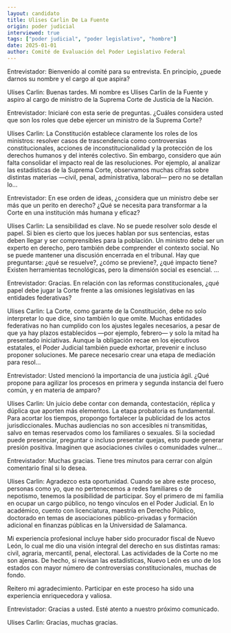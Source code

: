 ```yaml
---
layout: candidato
title: Ulises Carlin De La Fuente
origin: poder judicial
interviewed: true
tags: ["poder judicial", "poder legislativo", "hombre"]
date: 2025-01-01
author: Comité de Evaluación del Poder Legislativo Federal
---
```


Entrevistador: Bienvenido al comité para su entrevista. En principio, ¿puede darnos su nombre y el cargo al que aspira?

Ulises Carlin: Buenas tardes. Mi nombre es Ulises Carlin de la Fuente y aspiro al cargo de ministro de la Suprema Corte de Justicia de la Nación.

Entrevistador: Iniciaré con esta serie de preguntas. ¿Cuáles considera usted que son los roles que debe ejercer un ministro de la Suprema Corte?

Ulises Carlin: La Constitución establece claramente los roles de los ministros: resolver casos de trascendencia como controversias constitucionales, acciones de inconstitucionalidad y la protección de los derechos humanos y del interés colectivo. Sin embargo, considero que aún falta consolidar el impacto real de las resoluciones. Por ejemplo, al analizar las estadísticas de la Suprema Corte, observamos muchas cifras sobre distintas materias —civil, penal, administrativa, laboral— pero no se detallan lo…

Entrevistador: En ese orden de ideas, ¿considera que un ministro debe ser más que un perito en derecho? ¿Qué se necesita para transformar a la Corte en una institución más humana y eficaz?

Ulises Carlin: La sensibilidad es clave. No se puede resolver solo desde el papel. Si bien es cierto que los jueces hablan por sus sentencias, estas deben llegar y ser comprensibles para la población. Un ministro debe ser un experto en derecho, pero también debe comprender el contexto social. No se puede mantener una discusión encerrada en el tribunal. Hay que preguntarse: ¿qué se resuelve?, ¿cómo se previene?, ¿qué impacto tiene? Existen herramientas tecnológicas, pero la dimensión social es esencial. …

Entrevistador: Gracias. En relación con las reformas constitucionales, ¿qué papel debe jugar la Corte frente a las omisiones legislativas en las entidades federativas?

Ulises Carlin: La Corte, como garante de la Constitución, debe no solo interpretar lo que dice, sino también lo que omite. Muchas entidades federativas no han cumplido con los ajustes legales necesarios, a pesar de que ya hay plazos establecidos —por ejemplo, febrero— y solo la mitad ha presentado iniciativas. Aunque la obligación recae en los ejecutivos estatales, el Poder Judicial también puede exhortar, prevenir e incluso proponer soluciones. Me parece necesario crear una etapa de mediación para resol…

Entrevistador: Usted mencionó la importancia de una justicia ágil. ¿Qué propone para agilizar los procesos en primera y segunda instancia del fuero común, y en materia de amparo?

Ulises Carlin: Un juicio debe contar con demanda, contestación, réplica y dúplica que aporten más elementos. La etapa probatoria es fundamental. Para acortar los tiempos, propongo fortalecer la publicidad de los actos jurisdiccionales. Muchas audiencias no son accesibles ni transmitidas, salvo en temas reservados como los familiares o sexuales. Si la sociedad puede presenciar, preguntar o incluso presentar quejas, esto puede generar presión positiva. Imaginen que asociaciones civiles o comunidades vulner…

Entrevistador: Muchas gracias. Tiene tres minutos para cerrar con algún comentario final si lo desea.

Ulises Carlin: Agradezco esta oportunidad. Cuando se abre este proceso, personas como yo, que no pertenecemos a redes familiares o de nepotismo, tenemos la posibilidad de participar. Soy el primero de mi familia en ocupar un cargo público, no tengo vínculos en el Poder Judicial. En lo académico, cuento con licenciatura, maestría en Derecho Público, doctorado en temas de asociaciones público-privadas y formación adicional en finanzas públicas en la Universidad de Salamanca.

Mi experiencia profesional incluye haber sido procurador fiscal de Nuevo León, lo cual me dio una visión integral del derecho en sus distintas ramas: civil, agraria, mercantil, penal, electoral. Las actividades de la Corte no me son ajenas. De hecho, si revisan las estadísticas, Nuevo León es uno de los estados con mayor número de controversias constitucionales, muchas de fondo.

Reitero mi agradecimiento. Participar en este proceso ha sido una experiencia enriquecedora y valiosa.

Entrevistador: Gracias a usted. Esté atento a nuestro próximo comunicado.

Ulises Carlin: Gracias, muchas gracias.

